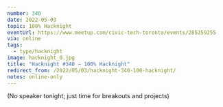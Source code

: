```yaml
---
number: 340
date: 2022-05-03
topic: 100% Hacknight
eventUrl: https://www.meetup.com/civic-tech-toronto/events/285259255
via: online
tags:
  - type/hacknight
image: hacknight_0.jpg
title: "Hacknight #340 – 100% Hacknight"
redirect_from: /2022/05/03/hacknight-340-100-hacknight/
notes: online-only
---
```

(No speaker tonight; just time for breakouts and projects)